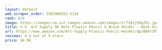 ```yaml
---
layout: default 
﻿web_scraper_order: 1582906353-5134
rank: #16
image: https://images-na.ssl-images-amazon.com/images/I/710ijU9qJEL.jpg
title: U.S. Art Supply 96 Hole Plastic Pencil & Brush Holder - Desk Stand Organizer Holding Rack for…
url: https://www.amazon.com/Art-Supply-Plastic-Pencil-Holder/dp/B06Y3P5B5V/ref=zg_mw_arts-crafts_16?_encoding=UTF8&psc=1&refRID=AC0VFVM6SB4FTE33VGXN
reviews: 4.4 out of 5 stars
price: $6.96 
---
```

